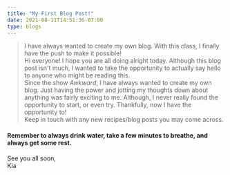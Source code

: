 ```yaml
---
title: "My First Blog Post!"
date: 2021-08-11T14:51:36-07:00
type: blogs
---
```

> I have always wanted to create my own blog. With this class, I finally have the push to make it possible!  
Hi everyone! I hope you are all doing alright today. Although this blog post isn't much, I wanted to take the opportunity to actually say hello to anyone who might be reading this.  
Since the show *Awkward*, I have always wanted to create my own blog. Just having the power and jotting my thoughts down about anything was fairly exciting to me. Although, I never really found the opportunity to start, or even try. Thankfully, now I have the opportunity to!  
Keep in touch with any new recipes/blog posts you may come across.  
#### Remember to always drink water, take a few minutes to breathe, and always get some rest.  
  
See you all soon,  
Kia